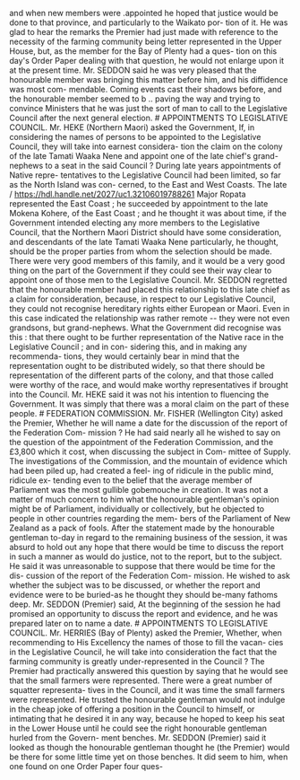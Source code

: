 and when new members were .appointed he hoped that justice would be done to that province, and particularly to the Waikato por- tion of it. He was glad to hear the remarks the Premier had just made with reference to the necessity of the farming community being letter represented in the Upper House, but, as the member for the Bay of Plenty had a ques- tion on this day's Order Paper dealing with that question, he would not enlarge upon it at the present time. Mr. SEDDON said he was very pleased that the honourable member was bringing this matter before him, and his diffidence was most com- mendable. Coming events cast their shadows before, and the honourable member seemed to b .. paving the way and trying to convince Ministers that he was just the sort of man to call to the Legislative Council after the next general election. # APPOINTMENTS TO LEGISLATIVE COUNCIL. Mr. HEKE (Northern Maori) asked the Government, If, in considering the names of persons to be appointed to the Legislative Council, they will take into earnest considera- tion the claim on the colony of the late Tamati Waaka Nene and appoint one of the late chief's grand-nephews to a seat in the said Council ? During late years appointments of Native repre- tentatives to the Legislative Council had been limited, so far as the North Island was con- cerned, to the East and West Coasts. The late / https://hdl.handle.net/2027/uc1.32106019788261 Major Ropata represented the East Coast ; he succeeded by appointment to the late Mokena Kohere, of the East Coast ; and he thought it was about time, if the Government intended electing any more members to the Legislative Council, that the Northern Maori District should have some consideration, and descendants of the late Tamati Waaka Nene particularly, he thought, should be the proper parties from whom the selection should be made. There were very good members of this family, and it would be a very good thing on the part of the Government if they could see their way clear to appoint one of those men to the Legislative Council. Mr. SEDDON regretted that the honourable member had placed this relationship to this late chief as a claim for consideration, because, in respect to our Legislative Council, they could not recognise hereditary rights either European or Maori. Even in this case indicated the relationship was rather remote -- they were not even grandsons, but grand-nephews. What the Government did recognise was this : that there ought to be further representation of the Native race in the Legislative Council ; and in con- sidering this, and in making any recommenda- tions, they would certainly bear in mind that the representation ought to be distributed widely, so that there should be representation of the different parts of the colony, and that those called were worthy of the race, and would make worthy representatives if brought into the Council. Mr. HEKE said it was not his intention to fluencing the Government. It was simply that there was a moral claim on the part of these people. # FEDERATION COMMISSION. Mr. FISHER (Wellington City) asked the Premier, Whether he will name a date for the discussion of the report of the Federation Com- mission ? He had said nearly all he wished to say on the question of the appointment of the Federation Commission, and the £3,800 which it cost, when discussing the subject in Com- mittee of Supply. The investigations of the Commission, and the mountain of evidence which had been piled up, had created a feel- ing of ridicule in the public mind, ridicule ex- tending even to the belief that the average member of Parliament was the most gullible gobemouche in creation. It was not a matter of much concern to him what the honourable gentleman's opinion might be of Parliament, individually or collectively, but he objected to people in other countries regarding the mem- bers of the Parliament of New Zealand as a pack of fools. After the statement made by the honourable gentleman to-day in regard to the remaining business of the session, it was absurd to hold out any hope that there would be time to discuss the report in such a manner as would do justice, not to the report, but to the subject. He said it was unreasonable to suppose that there would be time for the dis- cussion of the report of the Federation Com- mission. He wished to ask whether the subject was to be discussed, or whether the report and evidence were to be buried-as he thought they should be-many fathoms deep. Mr. SEDDON (Premier) said, At the beginning of the session he had promised an opportunity to discuss the report and evidence, and he was prepared later on to name a date. # APPOINTMENTS TO LEGISLATIVE COUNCIL. Mr. HERRIES (Bay of Plenty) asked the Premier, Whether, when recommending to His Excellency the names of those to fill the vacan- cies in the Legislative Council, he will take into consideration the fact that the farming community is greatly under-represented in the Council ? The Premier had practically answered this question by saying that he would see that the small farmers were represented. There were a great number of squatter representa- tives in the Council, and it was time the small farmers were represented. He trusted the honourable gentleman would not indulge in the cheap joke of offering a position in the Council to himself, or intimating that he desired it in any way, because he hoped to keep his seat in the Lower House until he could see the right honourable gentleman hurled from the Govern- ment benches. Mr. SEDDON (Premier) said it looked as though the honourable gentleman thought he (the Premier) would be there for some little time yet on those benches. It did seem to him, when one found on one Order Paper four ques- 